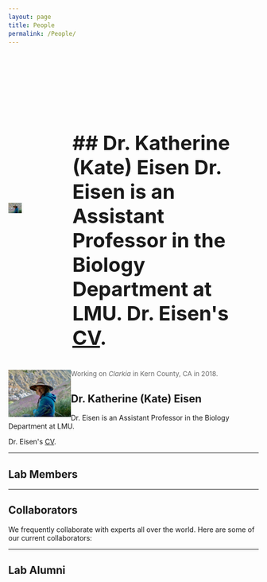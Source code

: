 ```yaml
---
layout: page
title: People
permalink: /People/
---
```


  <style>
  .container {
    display: flex;
    align-items: center;
    justify-content: center;
  }
  
  img {
    max-width: 25%;
    max-height:15%;
    float: left;
  }
  
  .text {
    font-size: 20px;
    padding-left: 20px;
    padding-top: 20%;
    float: left;
  }
  </style>
  <body>
    <div class="container">
      <div class="image">
        <img src="/assets/Field_portrait.jpeg">
      </div>
      <div class="text">
        <h1> ## Dr. Katherine (Kate) Eisen
        Dr. Eisen is an Assistant Professor in the Biology Department at LMU.
        Dr. Eisen's <a href="https://kate-eisen.github.io/CV">CV</a>.
        </h1>
      </div>
    </div>
  </body>


<div class="row" style='vertical-align:middle; display:inline;'>
   <img src="/assets/Field_portrait.jpeg" style="width:50%; float:left">
   <p style="font-size:10pt;color:DimGrey"> Working on <i>Clarkia</i> in Kern County, CA in 2018.</p>
   </div>

## Dr. Katherine (Kate) Eisen

Dr. Eisen is an Assistant Professor in the Biology Department at LMU.

Dr. Eisen's <a href="https://kate-eisen.github.io/CV">CV</a>.


______

## Lab Members


______

## Collaborators

We frequently collaborate with experts all over the world. Here are some of our current collaborators:


______

## Lab Alumni

